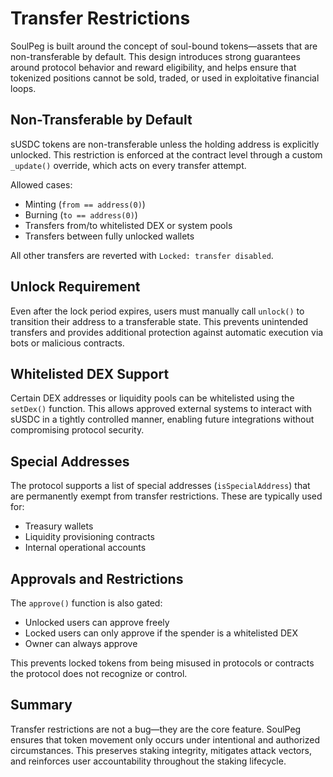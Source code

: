 


# Transfer Restrictions

SoulPeg is built around the concept of soul-bound tokens—assets that are non-transferable by default. This design introduces strong guarantees around protocol behavior and reward eligibility, and helps ensure that tokenized positions cannot be sold, traded, or used in exploitative financial loops.

## Non-Transferable by Default

sUSDC tokens are non-transferable unless the holding address is explicitly unlocked. This restriction is enforced at the contract level through a custom `_update()` override, which acts on every transfer attempt.

Allowed cases:
- Minting (`from == address(0)`)
- Burning (`to == address(0)`)
- Transfers from/to whitelisted DEX or system pools
- Transfers between fully unlocked wallets

All other transfers are reverted with `Locked: transfer disabled`.

## Unlock Requirement

Even after the lock period expires, users must manually call `unlock()` to transition their address to a transferable state. This prevents unintended transfers and provides additional protection against automatic execution via bots or malicious contracts.

## Whitelisted DEX Support

Certain DEX addresses or liquidity pools can be whitelisted using the `setDex()` function. This allows approved external systems to interact with sUSDC in a tightly controlled manner, enabling future integrations without compromising protocol security.

## Special Addresses

The protocol supports a list of special addresses (`isSpecialAddress`) that are permanently exempt from transfer restrictions. These are typically used for:
- Treasury wallets
- Liquidity provisioning contracts
- Internal operational accounts

## Approvals and Restrictions

The `approve()` function is also gated:
- Unlocked users can approve freely
- Locked users can only approve if the spender is a whitelisted DEX
- Owner can always approve

This prevents locked tokens from being misused in protocols or contracts the protocol does not recognize or control.

## Summary

Transfer restrictions are not a bug—they are the core feature. SoulPeg ensures that token movement only occurs under intentional and authorized circumstances. This preserves staking integrity, mitigates attack vectors, and reinforces user accountability throughout the staking lifecycle.